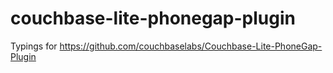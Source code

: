 # couchbase-lite-phonegap-plugin
Typings for https://github.com/couchbaselabs/Couchbase-Lite-PhoneGap-Plugin
